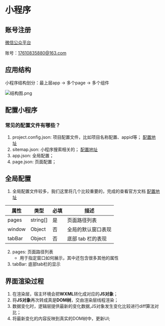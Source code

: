 # 小程序
## 账号注册
[微信公众平台](https://mp.weixin.qq.com/)

账号：17610835880@163.com

## 应用结构
小程序结构划分：最上层app -> 多个page -> 多个组件

![结构图.png](https://i.loli.net/2020/02/17/qfsR1CZoiBFMDjY.png)

## 配置小程序
### 常见的配置文件有哪些？
1. project.config.json: 项目配置文件，比如项目名称配置、appid等；
  [配置地址](https://developers.weixin.qq.com/miniprogram/dev/devtools/projectconfig.html)
2. sitemap.json: 小程序搜索相关的；
  [配置地址](https://developers.weixin.qq.com/miniprogram/dev/framework/sitemap.html)
3. app.json: 全局配置；
4. page.json: 页面配置；

## 全局配置
1. 全局配置文件较多，我们这里将几个比较重要的，完成的查看官方文档
  [配置地址](https://developers.weixin.qq.com/miniprogram/dev/reference/configuration/app.html)

  | 属性   | 类型     | 必填 | 描述               |
  | ------ | -------- | ---- | ------------------ |
  | pages  | string[] | 是   | 页面路径列表       |
  | window | Object   | 否   | 全局的默认窗口表现 |
  | tabBar | Object   | 否   | 底部 tab 栏的表现  |

2. pages: 页面路径列表
   * 用于指定窗口如何展示，其中还包含很多其他的属性
3. tabBar: 底部tab栏的显示
  
## 界面渲染过程
1. 在渲染层，宿主环境会把**WXML**转化成对应的**JS对象**；
2. 将**JS对象**再次转成真是**DOM树**，交由渲染层线程渲染；
3. 数据变化时，逻辑层提供最新的变化数据,JS对象发生变化比较进行diff算法对比；
4. 将最新变化的内容反映到真实的DOM树中，更新UI;



